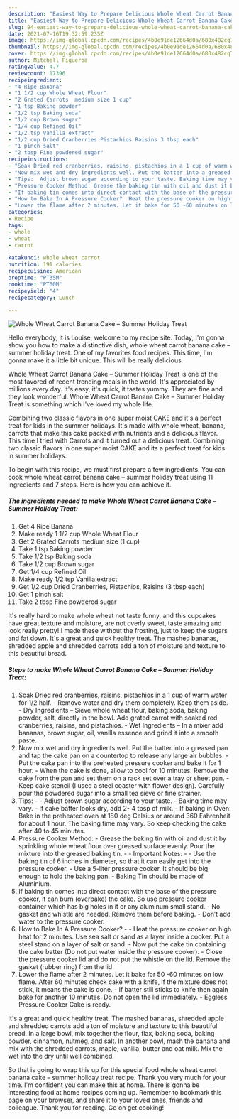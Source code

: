 ```yaml
---
description: "Easiest Way to Prepare Delicious Whole Wheat Carrot Banana Cake – Summer Holiday Treat"
title: "Easiest Way to Prepare Delicious Whole Wheat Carrot Banana Cake – Summer Holiday Treat"
slug: 94-easiest-way-to-prepare-delicious-whole-wheat-carrot-banana-cake-summer-holiday-treat
date: 2021-07-16T19:32:59.235Z
image: https://img-global.cpcdn.com/recipes/4b0e91de12664d0a/680x482cq70/whole-wheat-carrot-banana-cake-summer-holiday-treat-recipe-main-photo.jpg
thumbnail: https://img-global.cpcdn.com/recipes/4b0e91de12664d0a/680x482cq70/whole-wheat-carrot-banana-cake-summer-holiday-treat-recipe-main-photo.jpg
cover: https://img-global.cpcdn.com/recipes/4b0e91de12664d0a/680x482cq70/whole-wheat-carrot-banana-cake-summer-holiday-treat-recipe-main-photo.jpg
author: Mitchell Figueroa
ratingvalue: 4.7
reviewcount: 17396
recipeingredient:
- "4 Ripe Banana"
- "1 1/2 cup Whole Wheat Flour"
- "2 Grated Carrots  medium size 1 cup"
- "1 tsp Baking powder"
- "1/2 tsp Baking soda"
- "1/2 cup Brown sugar"
- "1/4 cup Refined Oil"
- "1/2 tsp Vanilla extract"
- "1/2 cup Dried Cranberries Pistachios Raisins 3 tbsp each"
- "1 pinch salt"
- "2 tbsp Fine powdered sugar"
recipeinstructions:
- "Soak Dried red cranberries, raisins, pistachios in a 1 cup of warm water for 1/2 half. Remove water and dry them completely. Keep them aside. Dry Ingredients – Sieve whole wheat flour, baking soda, baking powder, salt, directly in the bowl. Add grated carrot with soaked red cranberries, raisins, and pistachios. Wet Ingredients – In a mixer add bananas, brown sugar, oil, vanilla essence and grind it into a smooth paste."
- "Now mix wet and dry ingredients well. Put the batter into a greased pan and tap the cake pan on a countertop to release any large air bubbles. Put the cake pan into the preheated pressure cooker and bake it for 1 hour. When the cake is done, allow to cool for 10 minutes. Remove the cake from the pan and set them on a rack set over a tray or sheet pan. Keep cake stencil (I used a steel coaster with flower design). Carefully pour the powdered sugar into a small tea sieve or fine strainer."
- "Tips:  Adjust brown sugar according to your taste. Baking time may vary. If cake batter looks dry, add 2- 4 tbsp of milk. If baking in Oven: Bake in the preheated oven at 180 deg Celsius or around 360 Fahrenheit for about 1 hour. The baking time may vary. So keep checking the cake after 40 to 45 minutes."
- "Pressure Cooker Method: Grease the baking tin with oil and dust it by sprinkling whole wheat flour over greased surface evenly. Pour the mixture into the greased baking tin.  Important Notes:  Use the baking tin of 6 inches in diameter, so that it can easily get into the pressure cooker. Use a 5-liter pressure cooker. It should be big enough to hold the baking pan. Baking Tin should be made of Aluminium."
- "If baking tin comes into direct contact with the base of the pressure cooker, it can burn (overbake) the cake. So use pressure cooker container which has big holes in it or any aluminum small stand. No gasket and whistle are needed. Remove them before baking. Don’t add water to the pressure cooker."
- "How to Bake In A Pressure Cooker?  Heat the pressure cooker on high heat for 2 minutes. Use sea salt or sand as a layer inside a cooker. Put a steel stand on a layer of salt or sand. Now put the cake tin containing the cake batter (Do not put water inside the pressure cooker). Close the pressure cooker lid and do not put the whistle on the lid. Remove the gasket (rubber ring) from the lid."
- "Lower the flame after 2 minutes. Let it bake for 50 -60 minutes on low flame. After 60 minutes check cake with a knife, if the mixture does not stick, it means the cake is done. If batter still sticks to knife then again bake for another 10 minutes. Do not open the lid immediately. Eggless Pressure Cooker Cake is ready."
categories:
- Recipe
tags:
- whole
- wheat
- carrot

katakunci: whole wheat carrot 
nutrition: 191 calories
recipecuisine: American
preptime: "PT35M"
cooktime: "PT60M"
recipeyield: "4"
recipecategory: Lunch

---
```



![Whole Wheat Carrot Banana Cake – Summer Holiday Treat](https://img-global.cpcdn.com/recipes/4b0e91de12664d0a/680x482cq70/whole-wheat-carrot-banana-cake-summer-holiday-treat-recipe-main-photo.jpg)

Hello everybody, it is Louise, welcome to my recipe site. Today, I'm gonna show you how to make a distinctive dish, whole wheat carrot banana cake – summer holiday treat. One of my favorites food recipes. This time, I'm gonna make it a little bit unique. This will be really delicious.

Whole Wheat Carrot Banana Cake – Summer Holiday Treat is one of the most favored of recent trending meals in the world. It's appreciated by millions every day. It's easy, it's quick, it tastes yummy. They are fine and they look wonderful. Whole Wheat Carrot Banana Cake – Summer Holiday Treat is something which I've loved my whole life.

Combining two classic flavors in one super moist CAKE and it&#39;s a perfect treat for kids in the summer holidays. It&#39;s made with whole wheat, banana, carrots that make this cake packed with nutrients and a delicious flavor. This time I tried with Carrots and it turned out a delicious treat. Combining two classic flavors in one super moist CAKE and its a perfect treat for kids in summer holidays.


To begin with this recipe, we must first prepare a few ingredients. You can cook whole wheat carrot banana cake – summer holiday treat using 11 ingredients and 7 steps. Here is how you can achieve it.

<!--inarticleads1-->

##### The ingredients needed to make Whole Wheat Carrot Banana Cake – Summer Holiday Treat:

1. Get 4 Ripe Banana
1. Make ready 1 1/2 cup Whole Wheat Flour
1. Get 2 Grated Carrots  medium size (1 cup)
1. Take 1 tsp Baking powder
1. Take 1/2 tsp Baking soda
1. Take 1/2 cup Brown sugar
1. Get 1/4 cup Refined Oil
1. Make ready 1/2 tsp Vanilla extract
1. Get 1/2 cup Dried Cranberries, Pistachios, Raisins (3 tbsp each)
1. Get 1 pinch salt
1. Take 2 tbsp Fine powdered sugar


It&#39;s really hard to make whole wheat not taste funny, and this cupcakes have great texture and moisture, are not overly sweet, taste amazing and look really pretty! I made these without the frosting, just to keep the sugars and fat down. It&#39;s a great and quick healthy treat. The mashed bananas, shredded apple and shredded carrots add a ton of moisture and texture to this beautiful bread. 

<!--inarticleads2-->

##### Steps to make Whole Wheat Carrot Banana Cake – Summer Holiday Treat:

1. Soak Dried red cranberries, raisins, pistachios in a 1 cup of warm water for 1/2 half. - Remove water and dry them completely. Keep them aside. - Dry Ingredients – Sieve whole wheat flour, baking soda, baking powder, salt, directly in the bowl. Add grated carrot with soaked red cranberries, raisins, and pistachios. - Wet Ingredients – In a mixer add bananas, brown sugar, oil, vanilla essence and grind it into a smooth paste.
1. Now mix wet and dry ingredients well. Put the batter into a greased pan and tap the cake pan on a countertop to release any large air bubbles. - Put the cake pan into the preheated pressure cooker and bake it for 1 hour. - When the cake is done, allow to cool for 10 minutes. Remove the cake from the pan and set them on a rack set over a tray or sheet pan. - Keep cake stencil (I used a steel coaster with flower design). Carefully pour the powdered sugar into a small tea sieve or fine strainer.
1. Tips: -  - Adjust brown sugar according to your taste. - Baking time may vary. - If cake batter looks dry, add 2- 4 tbsp of milk. - If baking in Oven: Bake in the preheated oven at 180 deg Celsius or around 360 Fahrenheit for about 1 hour. The baking time may vary. So keep checking the cake after 40 to 45 minutes.
1. Pressure Cooker Method: - Grease the baking tin with oil and dust it by sprinkling whole wheat flour over greased surface evenly. Pour the mixture into the greased baking tin. -  - Important Notes: -  - Use the baking tin of 6 inches in diameter, so that it can easily get into the pressure cooker. - Use a 5-liter pressure cooker. It should be big enough to hold the baking pan. - Baking Tin should be made of Aluminium.
1. If baking tin comes into direct contact with the base of the pressure cooker, it can burn (overbake) the cake. So use pressure cooker container which has big holes in it or any aluminum small stand. - No gasket and whistle are needed. Remove them before baking. - Don’t add water to the pressure cooker.
1. How to Bake In A Pressure Cooker? -  - Heat the pressure cooker on high heat for 2 minutes. Use sea salt or sand as a layer inside a cooker. Put a steel stand on a layer of salt or sand. - Now put the cake tin containing the cake batter (Do not put water inside the pressure cooker). - Close the pressure cooker lid and do not put the whistle on the lid. Remove the gasket (rubber ring) from the lid.
1. Lower the flame after 2 minutes. Let it bake for 50 -60 minutes on low flame. After 60 minutes check cake with a knife, if the mixture does not stick, it means the cake is done. - If batter still sticks to knife then again bake for another 10 minutes. Do not open the lid immediately. - Eggless Pressure Cooker Cake is ready.


It&#39;s a great and quick healthy treat. The mashed bananas, shredded apple and shredded carrots add a ton of moisture and texture to this beautiful bread. In a large bowl, mix together the flour, flax, baking soda, baking powder, cinnamon, nutmeg, and salt. In another bowl, mash the banana and mix with the shredded carrots, maple, vanilla, butter and oat milk. Mix the wet into the dry until well combined. 

So that is going to wrap this up for this special food whole wheat carrot banana cake – summer holiday treat recipe. Thank you very much for your time. I'm confident you can make this at home. There is gonna be interesting food at home recipes coming up. Remember to bookmark this page on your browser, and share it to your loved ones, friends and colleague. Thank you for reading. Go on get cooking!
